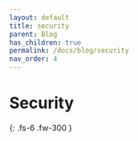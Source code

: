 ```yaml
---
layout: default
title: security
parent: Blog
has_children: true
permalink: /docs/blog/security
nav_order: 4
---
```


# Security
{: .fs-6 .fw-300 }